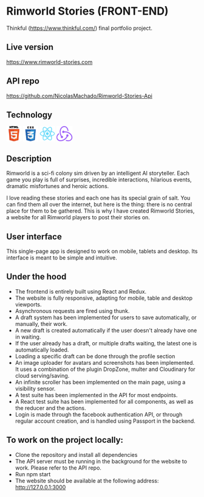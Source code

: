 # Rimworld Stories (FRONT-END)

Thinkful (https://www.thinkful.com/) final portfolio project.

## Live version

https://www.rimworld-stories.com

## API repo

https://github.com/NicolasMachado/Rimworld-Stories-Api

## Technology

<img src="https://raw.githubusercontent.com/NicolasMachado/The-Brain/master/src/images/html5.png" height="40px" alt="HTML5" title="HTML5" style="display:inline-block;" /> <img src="https://raw.githubusercontent.com/NicolasMachado/The-Brain/master/src/images/css3.png" height="40px" alt="CSS3" title="CSS3" style="display:inline-block;" /> <img src="https://raw.githubusercontent.com/NicolasMachado/The-Brain/master/src/images/react.png" height="40px" alt="ReactJS" title="ReactJS" style="display:inline-block;" /> <img src="https://raw.githubusercontent.com/NicolasMachado/The-Brain/master/src/images/redux.png" height="40px" alt="Redux" title="Redux" style="display:inline-block;" />

## Description
Rimworld is a sci-fi colony sim driven by an intelligent AI storyteller. Each game you play is full of surprises, incredible interactions, hilarious events, dramatic misfortunes and heroic actions.

I love reading these stories and each one has its special grain of salt. You can find them all over the internet, but here is the thing: there is no central place for them to be gathered. This is why I have created Rimworld Stories, a website for all Rimworld players to post their stories on.

## User interface

This single-page app is designed to work on mobile, tablets and desktop. Its interface is meant to be simple and intuitive.

## Under the hood

* The frontend is entirely built using React and Redux.
* The website is fully responsive, adapting for mobile, table and desktop viewports.
* Asynchronous requests are fired using thunk.
* A draft system has been implemented for users to save automatically, or manually, their work.
* A new draft is created automatically if the user doesn't already have one in waiting.
* If the user already has a draft, or multiple drafts waiting, the latest one is automatically loaded.
* Loading a specific draft can be done through the profile section
* An image uploader for avatars and screenshots has been implemented. It uses a combination of the plugin DropZone, multer and Cloudinary for cloud serving/saving.
* An infinite scroller has been implemented on the main page, using a visibility sensor.
* A test suite has been implemented in the API for most endpoints.
* A React test suite has been implemented for all components, as well as the reducer and the actions.
* Login is made through the facebook authentication API, or through regular account creation, and is handled using Passport in the backend.

## To work on the project locally:

* Clone the repository and install all dependencies
* The API server must be running in the background for the website to work. Please refer to the API repo.
* Run npm start
* The website should be available at the following address: http://127.0.0.1:3000
